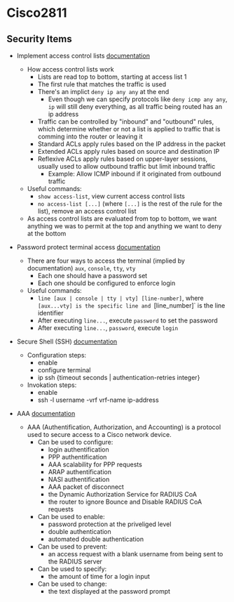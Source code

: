 # Cisco2811

## Security Items

- Implement access control lists [documentation](https://www.cisco.com/c/en/us/support/docs/security/ios-firewall/23602-confaccesslists.html)
  - How access control lists work
    - Lists are read top to bottom, starting at access list 1
    - The first rule that matches the traffic is used
    - There's an implict `deny ip any any` at the end
      - Even though we can specify protocols like `deny icmp any any`, `ip` will still deny everything, as all traffic being routed has an ip address
    - Traffic can be controlled by "inbound" and "outbound" rules, which determine whether or not a list is applied to traffic that is comming into the router or leaving it
    - Standard ACLs apply rules based on the IP address in the packet
    - Extended ACLs apply rules based on source and destination IP
    - Reflexive ACLs apply rules based on upper-layer sessions, usually used to allow outbound traffic but limit inbound traffic
      - Example: Allow ICMP inbound if it originated from outbound traffic
  - Useful commands:
    - `show access-list`, view current access control lists
    - `no access-list [...]` (where `[...]` is the rest of the rule for the list), remove an access control list 
  - As access control lists are evaluated from top to bottom, we want anything we was to permit at the top and anything we want to deny at the bottom

- Password protect terminal access [documentation](https://www.cisco.com/c/en/us/td/docs/routers/access/1800/1801/software/configuration/guide/scg/routconf.html)
  - There are four ways to access the terminal (implied by documentation) `aux`, `console`, `tty`, `vty`
    - Each one should have a password set
    - Each one should be configured to enforce login
  - Useful commands:
    - `line [aux | console | tty | vty] [line-number]`, where `[aux...vty] is the specific line and `[line_number]` is the line identifier 
    - After executing `line...`, execute `password` to set the password
    - After executing `line...`, `password`, execute `login`

- Secure Shell (SSH) [documentation](https://www.cisco.com/c/en/us/td/docs/ios/sec_user_services/configuration/guide/12_4/sec_securing_user_services_12-4_book/sec_cfg_secure_shell.html)
  - Configuration steps:
    - enable
    - configure terminal
    - ip ssh {timeout seconds | authentication-retries integer}
  - Invokation steps:
    - enable
    - ssh -l username -vrf vrf-name ip-address

- AAA [documentation](https://www.cisco.com/c/en/us/td/docs/ios/sec_user_services/configuration/guide/12_4/sec_securing_user_services_12-4_book/sec_cfg_authentifcn.html)
  - AAA (Authentification, Authorization, and Accounting) is a protocol used to secure access to a Cisco network device.
    - Can be used to configure:
      - login authentification
      - PPP authentification
      - AAA scalability for PPP requests
      - ARAP authentification
      - NASI authentification
      - AAA packet of disconnect
      - the Dynamic Authorization Service for RADIUS CoA
      - the router to ignore Bounce and Disable RADIUS CoA requests
    - Can be used to enable:
      - password protection at the priveliged level
      - double authentication
      - automated double authentication
    - Can be used to prevent:
      - an access request with a blank username from being sent to the RADIUS server
    - Can be used to specify:
      - the amount of time for a login input
    - Can be used to change:
      - the text displayed at the password prompt